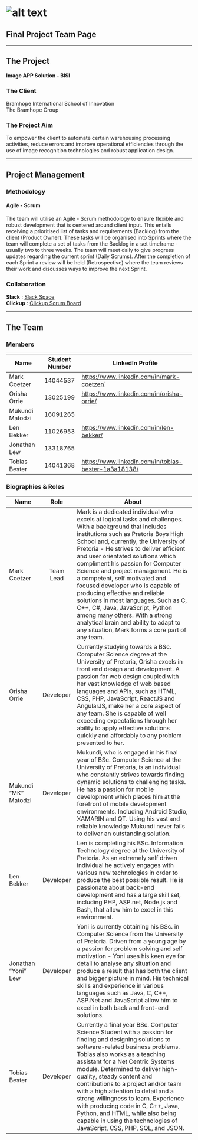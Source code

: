 # ![alt text](https://i.imgur.com/h2hLhqK.png "Software Sharks")

## Final Project Team Page

___

## The Project

**Image APP Solution - BISI**

### The Client

Bramhope International School of Innovation\
The Bramhope Group

### The Project Aim

To empower the client to automate certain warehousing processing activities, reduce errors and improve operational efficiencies through the use of image recognition technologies and robust application design.
___

## Project Management

### Methodology

#### Agile - Scrum

The team will utilise an Agile - Scrum methodology to ensure flexible and robust
development that is centered around client input. This entails receiving a prioritised list of tasks and requirements (Backlog) from the client (Product Owner). These tasks will be organised into Sprints where the team will complete a set of tasks from the Backlog in a set timeframe - usually two to three weeks. The team will meet daily to give progress updates regarding the current sprint (Daily Scrums). After the completion of each Sprint a review will be held (Retrospective) where the team reviews their work and discusses ways to improve the next Sprint.

### Collaboration

**Slack** : [Slack Space](https://softwaresharks.slack.com) \
**Clickup** : [Clickup Scrum Board](clickup.com)

___

## The Team

### Members


| Name              | Student Number          | LinkedIn Profile  |
| -------------     |:-------------:| ------|
| Mark Coetzer      | 14044537      |https://www.linkedin.com/in/mark-coetzer/ |
|Orisha Orrie       |13025199       |https://www.linkedin.com/in/orisha-orrie/|
|Mukundi Matodzi    | 16091265      | |
|Len Bekker         |11026953       |https://www.linkedin.com/in/len-bekker/|
| Jonathan Lew      | 13318765      | |
|Tobias Bester      |14041368       |https://www.linkedin.com/in/tobias-bester-1a3a18138/|

### Biographies & Roles

| Name          | Role          | About  |
| ------------- |:-------------:| ------|
| Mark Coetzer  | Team Lead     | Mark is a dedicated individual who excels at logical tasks and challenges. With a background that includes institutions such as Pretoria Boys High School and, currently, the University of Pretoria - He strives to deliver efficient and user orientated solutions which compliment his passion for Computer Science and project management. He is a competent, self motivated and focused developer who is capable of producing effective and reliable solutions in most languages. Such as C, C++, C#, Java, JavaScript, Python among many others. With a strong analytical brain and ability to adapt to any situation, Mark forms a core part of any team.  |
| Orisha Orrie  | Developer     | Currently studying towards a BSc. Computer Science degree at the University of Pretoria, Orisha excels in front end design and development. A passion for web design coupled with her vast knowledge of web based languages and APIs, such as HTML, CSS, PHP, JavaScript, ReactJS and AngularJS, make her a core aspect of any team. She is capable of well exceeding expectations through her ability to apply effective solutions quickly and affordably to any problem presented to her.  |
| Mukundi “MK” Matodzi  | Developer     | Mukundi, who is engaged in his final year of BSc. Computer Science at the University of Pretoria, is an individual who constantly strives towards finding dynamic solutions to challenging tasks. He has a passion for mobile development which places him at the forefront of mobile development environments. Including Android Studio, XAMARIN and QT. Using his vast and reliable knowledge Mukundi never fails to deliver an outstanding solution.  |
| Len Bekker  | Developer     | Len is completing his BSc. Information Technology degree at the University of Pretoria. As an extremely self driven individual he actively engages with various new technologies in order to produce the best possible result. He is passionate about back-end development and has a large skill set, including PHP, ASP.net, Node.js and Bash, that allow him to excel in this environment.  |
| Jonathan “Yoni” Lew  | Developer     | Yoni is currently obtaining his BSc. in Computer Science from the University of Pretoria. Driven from a young age by a passion for problem solving and self motivation - Yoni uses his keen eye for detail to analyse any situation and produce a result that has both the client and bigger picture in mind. His technical skills and experience in various languages such as Java, C, C++, ASP.Net and JavaScript allow him to excel in both back and front-end solutions.  |
| Tobias Bester  | Developer     | Currently a final year BSc. Computer Science Student with a passion for finding and designing solutions to software-related business problems. Tobias also works as a teaching assistant for a Net Centric Systems module. Determined to deliver high-quality, steady content and contributions to a project and/or team with a high attention to detail and a strong willingness to learn. Experience with producing code in C, C++, Java, Python, and HTML, while also being capable in using the technologies of JavaScript, CSS, PHP, SQL, and JSON.  |